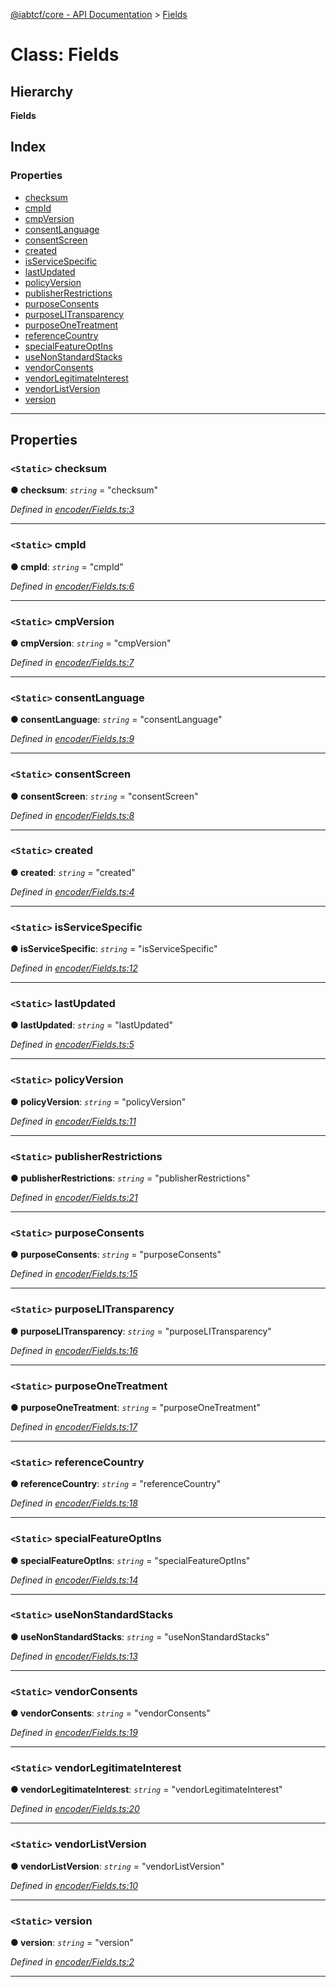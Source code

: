 [@iabtcf/core - API Documentation](../README.md) > [Fields](../classes/fields.md)

# Class: Fields

## Hierarchy

**Fields**

## Index

### Properties

* [checksum](fields.md#checksum)
* [cmpId](fields.md#cmpid)
* [cmpVersion](fields.md#cmpversion)
* [consentLanguage](fields.md#consentlanguage)
* [consentScreen](fields.md#consentscreen)
* [created](fields.md#created)
* [isServiceSpecific](fields.md#isservicespecific)
* [lastUpdated](fields.md#lastupdated)
* [policyVersion](fields.md#policyversion)
* [publisherRestrictions](fields.md#publisherrestrictions)
* [purposeConsents](fields.md#purposeconsents)
* [purposeLITransparency](fields.md#purposelitransparency)
* [purposeOneTreatment](fields.md#purposeonetreatment)
* [referenceCountry](fields.md#referencecountry)
* [specialFeatureOptIns](fields.md#specialfeatureoptins)
* [useNonStandardStacks](fields.md#usenonstandardstacks)
* [vendorConsents](fields.md#vendorconsents)
* [vendorLegitimateInterest](fields.md#vendorlegitimateinterest)
* [vendorListVersion](fields.md#vendorlistversion)
* [version](fields.md#version)

---

## Properties

<a id="checksum"></a>

### `<Static>` checksum

**● checksum**: *`string`* = "checksum"

*Defined in [encoder/Fields.ts:3](https://github.com/chrispaterson/iabtcf-es/blob/ffdba84/modules/core/src/encoder/Fields.ts#L3)*

___
<a id="cmpid"></a>

### `<Static>` cmpId

**● cmpId**: *`string`* = "cmpId"

*Defined in [encoder/Fields.ts:6](https://github.com/chrispaterson/iabtcf-es/blob/ffdba84/modules/core/src/encoder/Fields.ts#L6)*

___
<a id="cmpversion"></a>

### `<Static>` cmpVersion

**● cmpVersion**: *`string`* = "cmpVersion"

*Defined in [encoder/Fields.ts:7](https://github.com/chrispaterson/iabtcf-es/blob/ffdba84/modules/core/src/encoder/Fields.ts#L7)*

___
<a id="consentlanguage"></a>

### `<Static>` consentLanguage

**● consentLanguage**: *`string`* = "consentLanguage"

*Defined in [encoder/Fields.ts:9](https://github.com/chrispaterson/iabtcf-es/blob/ffdba84/modules/core/src/encoder/Fields.ts#L9)*

___
<a id="consentscreen"></a>

### `<Static>` consentScreen

**● consentScreen**: *`string`* = "consentScreen"

*Defined in [encoder/Fields.ts:8](https://github.com/chrispaterson/iabtcf-es/blob/ffdba84/modules/core/src/encoder/Fields.ts#L8)*

___
<a id="created"></a>

### `<Static>` created

**● created**: *`string`* = "created"

*Defined in [encoder/Fields.ts:4](https://github.com/chrispaterson/iabtcf-es/blob/ffdba84/modules/core/src/encoder/Fields.ts#L4)*

___
<a id="isservicespecific"></a>

### `<Static>` isServiceSpecific

**● isServiceSpecific**: *`string`* = "isServiceSpecific"

*Defined in [encoder/Fields.ts:12](https://github.com/chrispaterson/iabtcf-es/blob/ffdba84/modules/core/src/encoder/Fields.ts#L12)*

___
<a id="lastupdated"></a>

### `<Static>` lastUpdated

**● lastUpdated**: *`string`* = "lastUpdated"

*Defined in [encoder/Fields.ts:5](https://github.com/chrispaterson/iabtcf-es/blob/ffdba84/modules/core/src/encoder/Fields.ts#L5)*

___
<a id="policyversion"></a>

### `<Static>` policyVersion

**● policyVersion**: *`string`* = "policyVersion"

*Defined in [encoder/Fields.ts:11](https://github.com/chrispaterson/iabtcf-es/blob/ffdba84/modules/core/src/encoder/Fields.ts#L11)*

___
<a id="publisherrestrictions"></a>

### `<Static>` publisherRestrictions

**● publisherRestrictions**: *`string`* = "publisherRestrictions"

*Defined in [encoder/Fields.ts:21](https://github.com/chrispaterson/iabtcf-es/blob/ffdba84/modules/core/src/encoder/Fields.ts#L21)*

___
<a id="purposeconsents"></a>

### `<Static>` purposeConsents

**● purposeConsents**: *`string`* = "purposeConsents"

*Defined in [encoder/Fields.ts:15](https://github.com/chrispaterson/iabtcf-es/blob/ffdba84/modules/core/src/encoder/Fields.ts#L15)*

___
<a id="purposelitransparency"></a>

### `<Static>` purposeLITransparency

**● purposeLITransparency**: *`string`* = "purposeLITransparency"

*Defined in [encoder/Fields.ts:16](https://github.com/chrispaterson/iabtcf-es/blob/ffdba84/modules/core/src/encoder/Fields.ts#L16)*

___
<a id="purposeonetreatment"></a>

### `<Static>` purposeOneTreatment

**● purposeOneTreatment**: *`string`* = "purposeOneTreatment"

*Defined in [encoder/Fields.ts:17](https://github.com/chrispaterson/iabtcf-es/blob/ffdba84/modules/core/src/encoder/Fields.ts#L17)*

___
<a id="referencecountry"></a>

### `<Static>` referenceCountry

**● referenceCountry**: *`string`* = "referenceCountry"

*Defined in [encoder/Fields.ts:18](https://github.com/chrispaterson/iabtcf-es/blob/ffdba84/modules/core/src/encoder/Fields.ts#L18)*

___
<a id="specialfeatureoptins"></a>

### `<Static>` specialFeatureOptIns

**● specialFeatureOptIns**: *`string`* = "specialFeatureOptIns"

*Defined in [encoder/Fields.ts:14](https://github.com/chrispaterson/iabtcf-es/blob/ffdba84/modules/core/src/encoder/Fields.ts#L14)*

___
<a id="usenonstandardstacks"></a>

### `<Static>` useNonStandardStacks

**● useNonStandardStacks**: *`string`* = "useNonStandardStacks"

*Defined in [encoder/Fields.ts:13](https://github.com/chrispaterson/iabtcf-es/blob/ffdba84/modules/core/src/encoder/Fields.ts#L13)*

___
<a id="vendorconsents"></a>

### `<Static>` vendorConsents

**● vendorConsents**: *`string`* = "vendorConsents"

*Defined in [encoder/Fields.ts:19](https://github.com/chrispaterson/iabtcf-es/blob/ffdba84/modules/core/src/encoder/Fields.ts#L19)*

___
<a id="vendorlegitimateinterest"></a>

### `<Static>` vendorLegitimateInterest

**● vendorLegitimateInterest**: *`string`* = "vendorLegitimateInterest"

*Defined in [encoder/Fields.ts:20](https://github.com/chrispaterson/iabtcf-es/blob/ffdba84/modules/core/src/encoder/Fields.ts#L20)*

___
<a id="vendorlistversion"></a>

### `<Static>` vendorListVersion

**● vendorListVersion**: *`string`* = "vendorListVersion"

*Defined in [encoder/Fields.ts:10](https://github.com/chrispaterson/iabtcf-es/blob/ffdba84/modules/core/src/encoder/Fields.ts#L10)*

___
<a id="version"></a>

### `<Static>` version

**● version**: *`string`* = "version"

*Defined in [encoder/Fields.ts:2](https://github.com/chrispaterson/iabtcf-es/blob/ffdba84/modules/core/src/encoder/Fields.ts#L2)*

___

